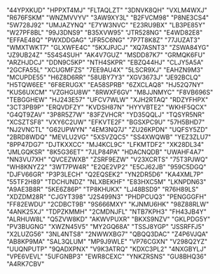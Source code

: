 "44YPXKUD"
"HPPXT4MJ"
"FLTAQLZT"
"3DNVK8QH"
"VXLM4WXJ"
"R676FSKM"
"WNZMVVYV"
"3AW9XY3L"
"B2FVCM98"
"P8NE3CS4"
"5W728J92"
"UMJAZYNQ"
"E7YW3NVC"
"E23RU9BX"
"LB3PE85Y"
"W27PF8BL"
"99J3DNS9"
"B35XVW95"
"JTR528NG"
"E4WD82E8"
"EFFAE48Q"
"PWXDDGAG"
"JFR5C6NG"
"7P7T8K8Z"
"77JUZAT3"
"WMXTWKT7"
"GLXWFE4C"
"5KXJPJCJ"
"XQ7ASNT3"
"ZSWA84YG"
"JZ9UB24Z"
"5S4S4SUH"
"AK4V7GUZ"
"MSDD87K7"
"GRMQK6FU"
"ARZHJDCJ"
"DDN9C5KP"
"NTH4SKPR"
"EBZQ44HJ"
"CLJY5A5A"
"2GCFA55L"
"XCUGMFZS"
"7EE9AU4X"
"5LSCR9XJ"
"EAHZN9M3"
"MCUPDE55"
"H6Z8D6RR"
"58UBY7Y3"
"XGV3673J"
"JE92BCLQ"
"H5TQW6EE"
"6F8ERUGX"
"EA58SPRB"
"6ZXCLAQ8"
"HJ52Q7NY"
"KUS6UXCM"
"VZGHGU8W"
"8RWXF6GV"
"M8JJNMYC"
"F8VB696S"
"TEBGGHEW"
"HJ243E57"
"UFCV7WLW"
"XJH2RTAQ"
"RDZYFHPX"
"3CT3PB9P"
"ERQVDFZY"
"KVDSH87N"
"HYYVBTE2"
"WKHF5QCX"
"G4QT9ZAV"
"3P8R5Z7W"
"83FZVHCR"
"YD35QQLJ"
"TQSYR5NR"
"XCSZTSF8"
"VXY6C2UW"
"EFKVTE2F"
"BGSXPC9U"
"57H5BHD7"
"NJ2VNCTL"
"G62UPWYN"
"4EM3NQ7J"
"ZU26KPDN"
"UQFSY5ZD"
"2BRD8WDQ"
"MEVLU2VG"
"5XSVZQC5"
"SS4XWQWB"
"YEZ3ZLU7"
"8PP47DG7"
"DJTKXXCC"
"MJ4KCL9C"
"LFKMTDF2"
"XK28DL34"
"JMLGQKSR"
"8K5G36ET"
"7JLP84PA"
"HDACNQDB"
"UWAHF4A7"
"NN3VU7XH"
"QVCEZWXB"
"ZSRF9EZW"
"V23XCRTS"
"75T3PJWQ"
"WH8KNYZ2"
"3WT7PW4R"
"E2QE2VP2"
"E5CJ62JB"
"959C5DGQ"
"DJFV66GR"
"P3P3LECH"
"Q2EQSEK2"
"YN2DR5D6"
"KA4XML7P"
"55TF2H89"
"TDCHUNDZ"
"NLXBEKHF"
"E83HXC5M"
"LKNPDN63"
"A9AE3B8R"
"5KE6Z86P"
"TP8KHUKX"
"LJ48BSD9"
"R76H89LS"
"XDZDM28R"
"CJGYT398"
"J2S499N3"
"PHDPCUQ3"
"PENGGGFH"
"FF82EWDU"
"2CDBCT9B"
"9S666MXY"
"KJNMU6HK"
"98Z88RLW"
"4ANK25XJ"
"TDPZKMMH"
"2CMDNJFL"
"NTB7KPH3"
"FH43JB4Y"
"ALRHUW8L"
"Q5ZVW8KD"
"AKWVPUXR"
"BKXS9NZV"
"GKLPDG5Y"
"PV3BUGNG"
"XWZN45V5"
"MY2GQ68A"
"TSSJ8YGP"
"JSSRFFJ5"
"X2LUZG56"
"3NL4NTS8"
"2NWWXBG7"
"QBQQ3DAC"
"Z4P6VJQA"
"AB8KP9MA"
"SAL3QLUM"
"MP9J9WLE"
"VP76CGXN"
"V298Q2YZ"
"UUQNPUTP"
"9QADXPNX"
"V9K3ATRQ"
"KDXC3PL2"
"4NXGBYLJ"
"VPE6VEVL"
"5UFGNBP3"
"EWR8CEXC"
"YNKZRSNS"
"GU8BHQ36"
"A4RK7CBV"
